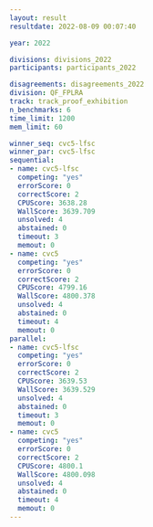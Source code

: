 ```yaml
---
layout: result
resultdate: 2022-08-09 00:07:40

year: 2022

divisions: divisions_2022
participants: participants_2022

disagreements: disagreements_2022
division: QF_FPLRA
track: track_proof_exhibition
n_benchmarks: 6
time_limit: 1200
mem_limit: 60

winner_seq: cvc5-lfsc
winner_par: cvc5-lfsc
sequential:
- name: cvc5-lfsc
  competing: "yes"
  errorScore: 0
  correctScore: 2
  CPUScore: 3638.28
  WallScore: 3639.709
  unsolved: 4
  abstained: 0
  timeout: 3
  memout: 0
- name: cvc5
  competing: "yes"
  errorScore: 0
  correctScore: 2
  CPUScore: 4799.16
  WallScore: 4800.378
  unsolved: 4
  abstained: 0
  timeout: 4
  memout: 0
parallel:
- name: cvc5-lfsc
  competing: "yes"
  errorScore: 0
  correctScore: 2
  CPUScore: 3639.53
  WallScore: 3639.529
  unsolved: 4
  abstained: 0
  timeout: 3
  memout: 0
- name: cvc5
  competing: "yes"
  errorScore: 0
  correctScore: 2
  CPUScore: 4800.1
  WallScore: 4800.098
  unsolved: 4
  abstained: 0
  timeout: 4
  memout: 0
---
```

